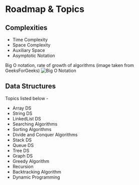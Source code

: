 # Roadmap & Topics

## Complexities

- Time Complexity
- Space Complexity
- Auxiliary Space
- Asymptotic Notation

Big O notation, rate of growth of algorithms (image taken from GeeksForGeeks)
![Big O Notation](https://media.geeksforgeeks.org/wp-content/cdn-uploads/mypic.png)

## Data Structures

Topics listed below -
- Array DS
- String DS
- LinkedList DS
- Searching Algorithms
- Sorting Algorithms
- Divide and Conquer Algorithms
- Stack DS
- Queue DS
- Tree DS
- Graph DS
- Greedy Algorithm
- Recursion
- Backtracking Algorithm
- Dynamic Programming

